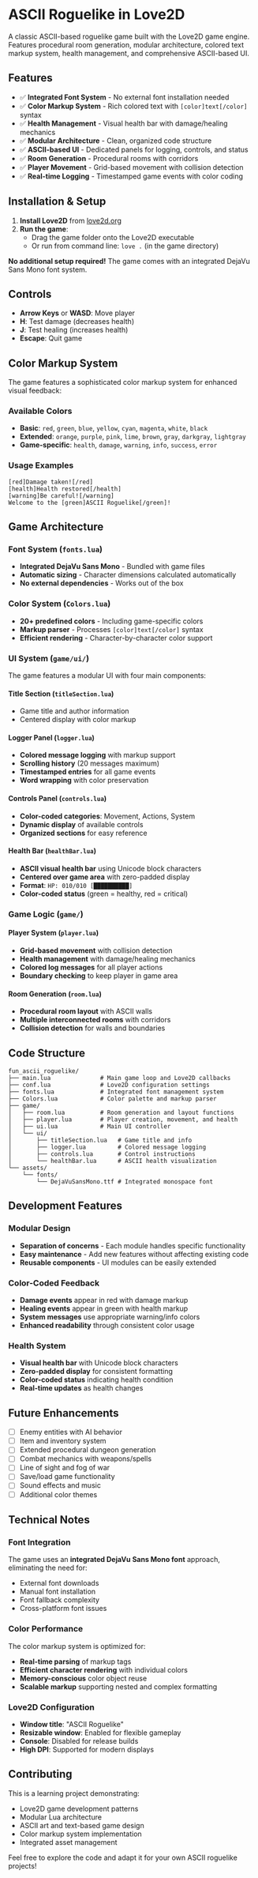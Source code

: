 # ASCII Roguelike in Love2D

A classic ASCII-based roguelike game built with the Love2D game engine. Features procedural room generation, modular architecture, colored text markup system, health management, and comprehensive ASCII-based UI.

## Features

- ✅ **Integrated Font System** - No external font installation needed
- ✅ **Color Markup System** - Rich colored text with `[color]text[/color]` syntax
- ✅ **Health Management** - Visual health bar with damage/healing mechanics
- ✅ **Modular Architecture** - Clean, organized code structure
- ✅ **ASCII-based UI** - Dedicated panels for logging, controls, and status
- ✅ **Room Generation** - Procedural rooms with corridors
- ✅ **Player Movement** - Grid-based movement with collision detection
- ✅ **Real-time Logging** - Timestamped game events with color coding

## Installation & Setup

1. **Install Love2D** from [love2d.org](https://love2d.org/)
2. **Run the game**:
   - Drag the game folder onto the Love2D executable
   - Or run from command line: `love .` (in the game directory)

**No additional setup required!** The game comes with an integrated DejaVu Sans Mono font system.

## Controls

- **Arrow Keys** or **WASD**: Move player
- **H**: Test damage (decreases health)
- **J**: Test healing (increases health)
- **Escape**: Quit game

## Color Markup System

The game features a sophisticated color markup system for enhanced visual feedback:

### Available Colors
- **Basic**: `red`, `green`, `blue`, `yellow`, `cyan`, `magenta`, `white`, `black`
- **Extended**: `orange`, `purple`, `pink`, `lime`, `brown`, `gray`, `darkgray`, `lightgray`
- **Game-specific**: `health`, `damage`, `warning`, `info`, `success`, `error`

### Usage Examples
```
[red]Damage taken![/red]
[health]Health restored[/health]
[warning]Be careful![/warning]
Welcome to the [green]ASCII Roguelike[/green]!
```

## Game Architecture

### Font System (`fonts.lua`)
- **Integrated DejaVu Sans Mono** - Bundled with game files
- **Automatic sizing** - Character dimensions calculated automatically
- **No external dependencies** - Works out of the box

### Color System (`Colors.lua`)
- **20+ predefined colors** - Including game-specific colors
- **Markup parser** - Processes `[color]text[/color]` syntax
- **Efficient rendering** - Character-by-character color support

### UI System (`game/ui/`)
The game features a modular UI with four main components:

#### **Title Section** (`titleSection.lua`)
- Game title and author information
- Centered display with color markup

#### **Logger Panel** (`logger.lua`)
- **Colored message logging** with markup support
- **Scrolling history** (20 messages maximum)
- **Timestamped entries** for all game events
- **Word wrapping** with color preservation

#### **Controls Panel** (`controls.lua`)
- **Color-coded categories**: Movement, Actions, System
- **Dynamic display** of available controls
- **Organized sections** for easy reference

#### **Health Bar** (`healthBar.lua`)
- **ASCII visual health bar** using Unicode block characters
- **Centered over game area** with zero-padded display
- **Format**: `HP: 010/010 [██████████]`
- **Color-coded status** (green = healthy, red = critical)

### Game Logic (`game/`)

#### **Player System** (`player.lua`)
- **Grid-based movement** with collision detection
- **Health management** with damage/healing mechanics
- **Colored log messages** for all player actions
- **Boundary checking** to keep player in game area

#### **Room Generation** (`room.lua`)
- **Procedural room layout** with ASCII walls
- **Multiple interconnected rooms** with corridors
- **Collision detection** for walls and boundaries

## Code Structure

```
fun_ascii_roguelike/
├── main.lua              # Main game loop and Love2D callbacks
├── conf.lua              # Love2D configuration settings
├── fonts.lua             # Integrated font management system
├── Colors.lua            # Color palette and markup parser
├── game/
│   ├── room.lua          # Room generation and layout functions
│   ├── player.lua        # Player creation, movement, and health
│   ├── ui.lua            # Main UI controller
│   └── ui/
│       ├── titleSection.lua   # Game title and info
│       ├── logger.lua         # Colored message logging
│       ├── controls.lua       # Control instructions
│       └── healthBar.lua      # ASCII health visualization
└── assets/
    └── fonts/
        └── DejaVuSansMono.ttf # Integrated monospace font
```

## Development Features

### Modular Design
- **Separation of concerns** - Each module handles specific functionality
- **Easy maintenance** - Add new features without affecting existing code
- **Reusable components** - UI modules can be easily extended

### Color-Coded Feedback
- **Damage events** appear in red with damage markup
- **Healing events** appear in green with health markup
- **System messages** use appropriate warning/info colors
- **Enhanced readability** through consistent color usage

### Health System
- **Visual health bar** with Unicode block characters
- **Zero-padded display** for consistent formatting
- **Color-coded status** indicating health condition
- **Real-time updates** as health changes

## Future Enhancements

- [ ] Enemy entities with AI behavior
- [ ] Item and inventory system
- [ ] Extended procedural dungeon generation
- [ ] Combat mechanics with weapons/spells
- [ ] Line of sight and fog of war
- [ ] Save/load game functionality
- [ ] Sound effects and music
- [ ] Additional color themes

## Technical Notes

### Font Integration
The game uses an **integrated DejaVu Sans Mono font** approach, eliminating the need for:
- External font downloads
- Manual font installation
- Font fallback complexity
- Cross-platform font issues

### Color Performance
The color markup system is optimized for:
- **Real-time parsing** of markup tags
- **Efficient character rendering** with individual colors
- **Memory-conscious** color object reuse
- **Scalable markup** supporting nested and complex formatting

### Love2D Configuration
- **Window title**: "ASCII Roguelike"
- **Resizable window**: Enabled for flexible gameplay
- **Console**: Disabled for release builds
- **High DPI**: Supported for modern displays

## Contributing

This is a learning project demonstrating:
- Love2D game development patterns
- Modular Lua architecture
- ASCII art and text-based game design
- Color markup system implementation
- Integrated asset management

Feel free to explore the code and adapt it for your own ASCII roguelike projects!
